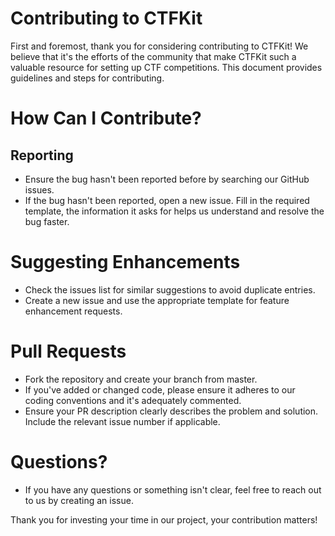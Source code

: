 # Contributing to CTFKit

First and foremost, thank you for considering contributing to CTFKit! We believe that it's the efforts of the community that make CTFKit such a valuable resource for setting up CTF competitions. This document provides guidelines and steps for contributing.

# How Can I Contribute?
## Reporting
- Ensure the bug hasn't been reported before by searching our GitHub issues.
- If the bug hasn't been reported, open a new issue. Fill in the required template, the information it asks for helps us understand and resolve the bug faster.

# Suggesting Enhancements
- Check the issues list for similar suggestions to avoid duplicate entries.
- Create a new issue and use the appropriate template for feature enhancement requests.

# Pull Requests
- Fork the repository and create your branch from master.
- If you've added or changed code, please ensure it adheres to our coding conventions and it's adequately commented.
- Ensure your PR description clearly describes the problem and solution. Include the relevant issue number if applicable.

# Questions?
- If you have any questions or something isn't clear, feel free to reach out to us by creating an issue.

Thank you for investing your time in our project, your contribution matters!

